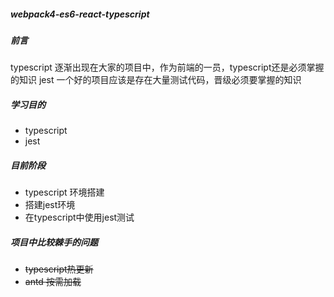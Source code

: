 ##### webpack4-es6-react-typescript

##### 前言
typescript 逐渐出现在大家的项目中，作为前端的一员，typescript还是必须掌握的知识
jest 一个好的项目应该是存在大量测试代码，晋级必须要掌握的知识

##### 学习目的
- typescript
- jest


##### 目前阶段
- typescript 环境搭建
- 搭建jest环境
- 在typescript中使用jest测试

##### 项目中比较棘手的问题
- <del>typescript热更新 </del>
- <del>antd 按需加载</del>



